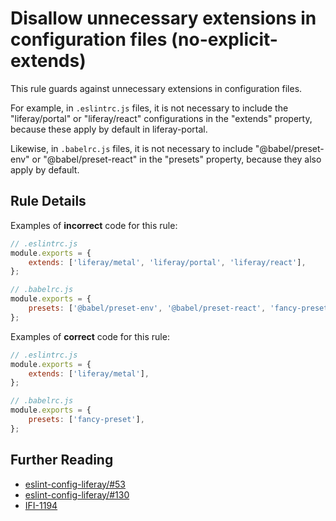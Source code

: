 <!--
SPDX-FileCopyrightText: © 2020 Liferay Inc. <https://liferay.com>

SPDX-License-Identifier: MIT
-->

# Disallow unnecessary extensions in configuration files (no-explicit-extends)

This rule guards against unnecessary extensions in configuration files.

For example, in `.eslintrc.js` files, it is not necessary to include the "liferay/portal" or "liferay/react" configurations in the "extends" property, because these apply by default in liferay-portal.

Likewise, in `.babelrc.js` files, it is not necessary to include "@babel/preset-env" or "@babel/preset-react" in the "presets" property, because they also apply by default.

## Rule Details

Examples of **incorrect** code for this rule:

```js
// .eslintrc.js
module.exports = {
	extends: ['liferay/metal', 'liferay/portal', 'liferay/react'],
};

// .babelrc.js
module.exports = {
	presets: ['@babel/preset-env', '@babel/preset-react', 'fancy-preset'],
};
```

Examples of **correct** code for this rule:

```js
// .eslintrc.js
module.exports = {
	extends: ['liferay/metal'],
};

// .babelrc.js
module.exports = {
	presets: ['fancy-preset'],
};
```

## Further Reading

-   [eslint-config-liferay/#53](https://github.com/liferay/eslint-config-liferay/pull/53)
-   [eslint-config-liferay/#130](https://github.com/liferay/eslint-config-liferay/issues/130)
-   [IFI-1194](https://issues.liferay.com/browse/IFI-1194)
